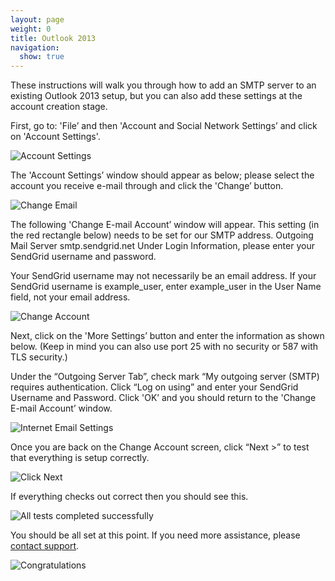 ```yaml
---
layout: page
weight: 0
title: Outlook 2013
navigation:
  show: true
---
```


These instructions will walk you through how to add an SMTP server to an existing Outlook 2013 setup, but you can also add these settings at the account creation stage.

First, go to: 'File’ and then 'Account and Social Network Settings’ and click on 'Account Settings'.

![]({{root_url}}/images/outlook_2013_1.png "Account Settings")

The 'Account Settings’ window should appear as below; please select the account you receive e-mail through and click the 'Change’ button.

![]({{root_url}}/images/outlook_2013_2.png "Change Email")

The following 'Change E-mail Account’ window will appear. This setting (in the red rectangle below) needs to be set for our SMTP address. Outgoing Mail Server smtp.sendgrid.net
Under Login Information, please enter your SendGrid username and password.

<call-out>

Your SendGrid username may not necessarily be an email address. If your SendGrid username is example_user, enter example_user in the User Name field, not your email address.

</call-out>

![]({{root_url}}/images/outlook_2013_3.png "Change Account")

Next, click on the 'More Settings’ button and enter the information as shown below. (Keep in mind you can also use port 25 with no security or 587 with TLS security.)

Under the “Outgoing Server Tab”, check mark “My outgoing server (SMTP) requires authentication. Click “Log on using” and enter your SendGrid Username and Password. Click 'OK’ and you should return to the 'Change E-mail Account’ window.

![]({{root_url}}/images/outlook_2013_4.png "Internet Email Settings")

Once you are back on the Change Account screen, click “Next >” to test that everything is setup correctly.

![]({{root_url}}/images/outlook_2013_5.png "Click Next")

If everything checks out correct then you should see this.

![]({{root_url}}/images/outlook_2013_6.png "All tests completed successfully")

You should be all set at this point. If you need more assistance, please [contact support](https://support.sendgrid.com/hc/en-us).

![]({{root_url}}/images/outlook_2013_7.png "Congratulations")
